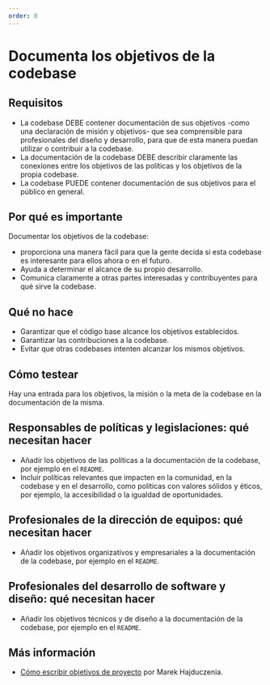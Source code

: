 ```yaml
---
order: 8
---
```


# Documenta los objetivos de la codebase

## Requisitos

* La codebase DEBE contener documentación de sus objetivos -como una declaración de misión y objetivos- que sea comprensible para profesionales del diseño y desarrollo, para que de esta manera puedan utilizar o contribuir a la codebase.
* La documentación de la codebase DEBE describir claramente las conexiones entre los objetivos de las políticas y los objetivos de la propia codebase.
* La codebase PUEDE contener documentación de sus objetivos para el público en general.

## Por qué es importante

Documentar los objetivos de la codebase:

* proporciona una manera fácil para que la gente decida si esta codebase es interesante para ellos ahora o en el futuro.
* Ayuda a determinar el alcance de su propio desarrollo.
* Comunica claramente a otras partes interesadas y contribuyentes para qué sirve la codebase.

## Qué no hace

* Garantizar que el código base alcance los objetivos establecidos.
* Garantizar las contribuciones a la codebase.
* Evitar que otras codebases intenten alcanzar los mismos objetivos.

## Cómo testear

Hay una entrada para los objetivos, la misión o la meta de la codebase en la documentación de la misma.

## Responsables de políticas y legislaciones: qué necesitan hacer

* Añadir los objetivos de las políticas a la documentación de la codebase, por ejemplo en el `README`.
* Incluir políticas relevantes que impacten en la comunidad, en la codebase y en el desarrollo, como políticas con valores sólidos y éticos, por ejemplo, la accesibilidad o la igualdad de oportunidades.

## Profesionales de la dirección de equipos: qué necesitan hacer

* Añadir los objetivos organizativos y empresariales a la documentación de la codebase, por ejemplo en el `README`.

## Profesionales del desarrollo de software y diseño: qué necesitan hacer

* Añadir los objetivos técnicos y de diseño a la documentación de la codebase, por ejemplo en el `README`.

## Más información

* [Cómo escribir objetivos de proyecto](http://grouper.ieee.org/groups/802/3/RTPGE/public/may12/hajduczenia_01_0512.pdf) por Marek Hajduczenia.
